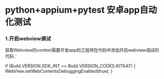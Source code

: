 # python+appium+pytest 安卓app自动化测试

### 1.开启webview调试

获取Webview的context需要开发app的工程师在代码中添加开启webview调试的代码：

if (Build.VERSION.SDK_INT >= Build.VERSION_CODES.KITKAT) {
    WebView.setWebContentsDebuggingEnabled(true);
}
